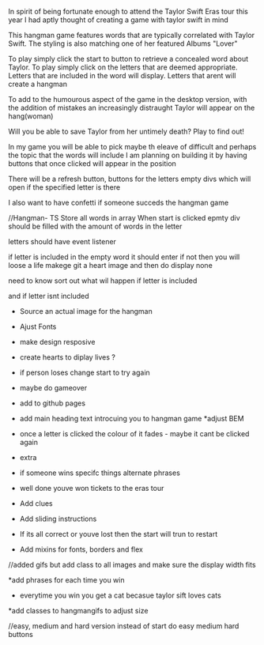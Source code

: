 <!-- a guide on what is going to happen in your game in plain english
how you are planning on building it
a list of features the game will include, in order of importance -->


In spirit of being fortunate enough to attend the Taylor Swift Eras tour this year I had aptly thought of creating a game with taylor swift in mind

This hangman game features words that are typically correlated with Taylor Swift. The styling is also matching one of her featured Albums "Lover"

To play simply click the start to button to retrieve a concealed word about Taylor. To play simply click on the letters that are deemed appropriate. Letters that are included in the word will display. Letters that arent will create a hangman


To add to the humourous aspect of the game in the desktop version, with the addition of mistakes an increasingly distraught Taylor will appear on the hang(woman)

Will you be able to save Taylor from her untimely death?
Play to find out!

In my game you will be able to pick maybe th eleave of difficult and perhaps the topic that the words will include
I am planning on building it by having buttons that once clicked will appear in the position 

There will be a refresh button, buttons for the letters empty divs which will open if the specified letter is there 

I also want to have confetti if someone succeds the hangman game 

//Hangman- TS
Store all words in array
When start is clicked epmty div should be filled with the amount of words in the letter


letters should have event listener 

if letter is included in the empty word it should enter
if not then you will loose a life 
makege git a heart image and then do display none 


need to know sort out what wil happen if letter is included 

and if letter isnt included


* Source an actual image for the hangman
* Ajust Fonts 
* make design resposive
* create hearts to diplay lives ?
* if person loses change start to try again 
* maybe do gameover
* add to github pages
* add main heading text introcuing you to hangman game
*adjust BEM
* once a letter is clicked the colour of it fades - maybe it cant be clicked again


* extra
* if someone wins specifc things alternate phrases
* well done youve won tickets to the eras tour
* Add clues
* Add sliding instructions
* If its all correct or youve lost then the start will trun to restart
* Add mixins for fonts, borders and flex

//added gifs but add class to all images and make sure the display width fits

*add phrases for each time you win
* everytime you win you get a cat becasue taylor sift loves cats

*add classes to hangmangifs to adjust size

//easy, medium and hard version
instead of start do easy medium hard buttons

